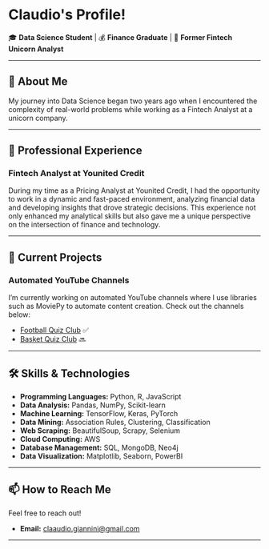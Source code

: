 # Claudio's Profile!

🎓 **Data Science Student** | 💰 **Finance Graduate** | 🦄 **Former Fintech Unicorn Analyst**

---

## 🚀 About Me

My journey into Data Science began two years ago when I encountered the complexity of real-world problems while working as a Fintech Analyst at a unicorn company.

---

## 💼 Professional Experience

### **Fintech Analyst at Younited Credit**
During my time as a Pricing Analyst at Younited Credit, I had the opportunity to work in a dynamic and fast-paced environment, analyzing financial data and developing insights that drove strategic decisions. This experience not only enhanced my analytical skills but also gave me a unique perspective on the intersection of finance and technology.

---

## 🎥 Current Projects

### Automated YouTube Channels
I’m currently working on automated YouTube channels where I use libraries such as MoviePy to automate content creation. Check out the channels below:

- [Football Quiz Club](https://www.youtube.com/@quizclub_official) ✅
- [Basket Quiz Club](https://www.youtube.com/@basketquizclub) 🔜

---

## 🛠️ Skills & Technologies

- **Programming Languages:** Python, R, JavaScript
- **Data Analysis:** Pandas, NumPy, Scikit-learn
- **Machine Learning:** TensorFlow, Keras, PyTorch
- **Data Mining:** Association Rules, Clustering, Classification
- **Web Scraping:** BeautifulSoup, Scrapy, Selenium
- **Cloud Computing:** AWS
- **Database Management:** SQL, MongoDB, Neo4j
- **Data Visualization:** Matplotlib, Seaborn, PowerBI

---

## 📫 How to Reach Me

Feel free to reach out!

- **Email:** [claaudio.giannini@gmail.com](claaudio.giannini@gmail.com)

---

